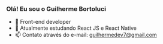 ### Olá! Eu sou o Guilherme Bortoluci



- 🔭 Front-end developer
- 🌱 Atualmente estudando React JS e React Native 
- 📫 Contato através do e-mail: guilhermedev7@gmail.com        


